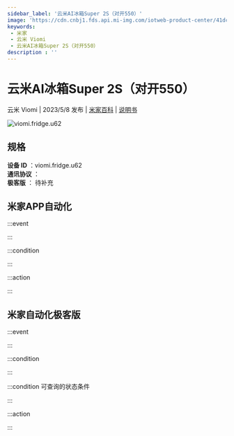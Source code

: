 ```yaml
---
sidebar_label: '云米AI冰箱Super 2S（对开550）'
image: 'https://cdn.cnbj1.fds.api.mi-img.com/iotweb-product-center/41dccf66cd3789af512fbccd9fa5eaf9_1681114074543.png?GalaxyAccessKeyId=AKVGLQWBOVIRQ3XLEW&Expires=9223372036854775807&Signature=oqyIhzjr8B/LIS3gAbAkaMLIqmk='
keywords: 
 - 米家
 - 云米 Viomi
 - 云米AI冰箱Super 2S（对开550）
description : ''
---
```

# 云米AI冰箱Super 2S（对开550）

云米 Viomi | 2023/5/8 发布 | [米家百科](https://home.mi.com/webapp/content/baike/product/index.html?model=viomi.fridge.u62) | [说明书](https://home.mi.com/views/introduction.html?model=viomi.fridge.u62&region=cn)

![viomi.fridge.u62](https://cdn.cnbj1.fds.api.mi-img.com/iotweb-product-center/41dccf66cd3789af512fbccd9fa5eaf9_1681114074543.png?GalaxyAccessKeyId=AKVGLQWBOVIRQ3XLEW&Expires=9223372036854775807&Signature=oqyIhzjr8B/LIS3gAbAkaMLIqmk=)

## 规格  
> 
**设备 ID** ：viomi.fridge.u62  
**通讯协议** ：  
**极客版**  ： 待补充 


## 米家APP自动化  

:::event  

:::

:::condition  

:::

:::action   

:::

## 米家自动化极客版  

:::event  

:::

:::condition  

:::

:::condition 可查询的状态条件  

:::

:::action  

:::

        
